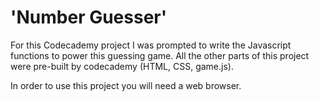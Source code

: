 'Number Guesser'
==
For this Codecademy project I was prompted to write the Javascript functions to power this guessing game.
All the other parts of this project were pre-built by codecademy (HTML, CSS, game.js).

In order to use this project you will need a web browser.
